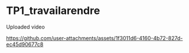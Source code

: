 # TP1_travailarendre

Uploaded video

https://github.com/user-attachments/assets/1f3011d6-4160-4b72-827d-ec45d90677c8
